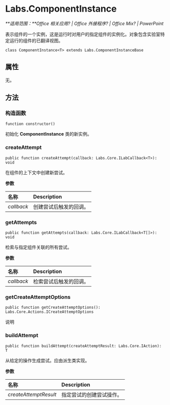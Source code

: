 
# <a name="labs.componentinstance"></a>Labs.ComponentInstance

 _**适用范围：**Office 相关应用? | Office 外接程序? | Office Mix? | PowerPoint_

表示组件的一个实例，这是运行时对用户的指定组件的实例化。对象包含实验室特定运行的组件的已翻译视图。

```
class ComponentInstance<T> extends Labs.ComponentInstanceBase
```


## <a name="properties"></a>属性

无。


## <a name="methods"></a>方法




### <a name="constructor"></a>构造函数

 `function constructor()`

初始化 **ComponentInstance** 类的新实例。


### <a name="createattempt"></a>createAttempt

 `public function createAttempt(callback: Labs.Core.ILabCallback<T>): void`

在组件的上下文中创建新尝试。

 **参数**


|**名称**|**Description**|
|:-----|:-----|
| _callback_|创建尝试后触发的回调。|

### <a name="getattempts"></a>getAttempts

 `public function getAttempts(callback: Labs.Core.ILabCallback<T[]>): void`

检索与指定组件关联的所有尝试。

 **参数**


|**名称**|**Description**|
|:-----|:-----|
| _callback_|检索尝试后触发的回调。|

### <a name="getcreateattemptoptions"></a>getCreateAttemptOptions

 `public function getCreateAttemptOptions(): Labs.Core.Actions.ICreateAttemptOptions`

说明


### <a name="buildattempt"></a>buildAttempt

 `public function buildAttempt(createAttemptResult: Labs.Core.IAction): T`

从给定的操作生成尝试。应由派生类实现。

 **参数**


|**名称**|**Description**|
|:-----|:-----|
| _createAttemptResult_|指定尝试的创建尝试操作。|
